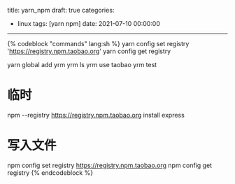 title: yarn_npm
draft: true
categories:
  - linux
tags: [yarn npm]
date: 2021-07-10 00:00:00
---


{% codeblock "commands" lang:sh %}
yarn config set registry 'https://registry.npm.taobao.org'
yarn config get registry

yarn global add yrm
yrm ls
yrm use taobao
yrm test

# 临时
npm --registry https://registry.npm.taobao.org install express

# 写入文件
npm config set registry https://registry.npm.taobao.org
npm config get registry
{% endcodeblock %}
